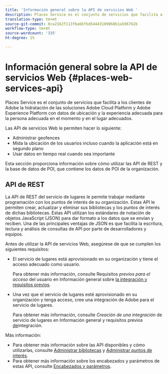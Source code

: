 ```yaml
---
title: 'Información general sobre la API de servicios Web '
description: Places Service es el conjunto de servicios que facilita a los clientes de Adobe la hidratación de las soluciones Adobe Experience Cloud y Adobe Experience Platform con datos de ubicación y la experiencia adecuada para la persona adecuada en el momento y en el lugar adecuados.
translation-type: tm+mt
source-git-commit: 0ca2162f113fba6bfbd54443109068b1a506762b
workflow-type: tm+mt
source-wordcount: '335'
ht-degree: 1%

---
```



# Información general sobre la API de servicios Web {#places-web-services-api}

Places Service es el conjunto de servicios que facilita a los clientes de Adobe la hidratación de las soluciones Adobe Cloud Platform y Adobe Experience Platform con datos de ubicación y la experiencia adecuada para la persona adecuada en el momento y en el lugar adecuados.

Las API de servicios Web le permiten hacer lo siguiente:

* Administrar geofences
* Mida la ubicación de los usuarios incluso cuando la aplicación está en segundo plano
* Usar datos en tiempo real cuando sea importante

Esta sección proporciona información sobre cómo utilizar las API de REST y la base de datos de POI, que contiene los datos de POI de la organización.

## API de REST

La API de REST del servicio de lugares le permite trabajar mediante programación con los puntos de interés de su organización. Estas API le permiten crear, actualizar y eliminar sus bibliotecas y los puntos de interés de dichas bibliotecas. Estas API utilizan los estándares de notación de objetos JavaScript (JSON) para dar formato a los datos que se envían y reciben. Una de las principales ventajas de JSON es que facilita la escritura, lectura y análisis de consultas de API por parte de desarrolladores y equipos.

Antes de utilizar la API de servicios Web, asegúrese de que se cumplen los siguientes requisitos:

* El servicio de lugares está aprovisionado en su organización y tiene el acceso adecuado como usuario.

   Para obtener más información, consulte Requisitos *previos para el acceso* del usuario en Información general sobre [la integración y requisitos previos](/help/web-service-api/adobe-i-o-integration.md).

* Una vez que el servicio de lugares esté aprovisionado en su organización y tenga acceso, cree una integración de Adobe para el servicio de lugares.

   Para obtener más información, consulte *Creación de una integración* de servicio de lugares en Información general y requisitos previos [de](/help/web-service-api/adobe-i-o-integration.md)integración.

Más información:

* Para obtener más información sobre las API disponibles y cómo utilizarlas, consulte [Administrar bibliotecas](/help/web-service-api/api-usage/manage-libraries/manage-libraries.md) y [Administrar puntos de interés](/help/web-service-api/api-usage/manage-pois/manage-pois.md).
* Para obtener más información sobre los encabezados y parámetros de estas API, consulte [Encabezados y parámetros](/help/web-service-api/api-usage/headers-and-parameters.md).